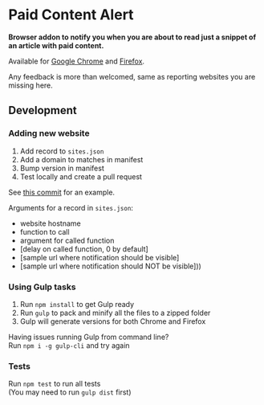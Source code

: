 # Paid Content Alert

**Browser addon to notify you when you are about to read just a snippet of an article with paid content.**

Available for [Google Chrome](https://chrome.google.com/webstore/detail/paid-content-alert/hnagmphbnaloflgnhkkbniknbpmlackl) and [Firefox](https://addons.mozilla.org/en-US/firefox/addon/paid-content-alert/).

Any feedback is more than welcomed, same as reporting websites you are missing here.

## Development
### Adding new website
1. Add record to `sites.json`
2. Add a domain to matches in manifest
3. Bump version in manifest
4. Test locally and create a pull request

See [this commit](https://github.com/richja/paid-notify/commit/94c5840020e676cad1e8991aeda69ba078f58a17) for an example.

Arguments for a record in `sites.json`:
- website hostname
- function to call
- argument for called function
- [delay on called function, 0 by default]
- [sample url where notification should be visible]
- [sample url where notification should NOT be visible]))

### Using Gulp tasks
1. Run `npm install` to get Gulp ready
2. Run `gulp` to pack and minify all the files to a zipped folder
3. Gulp will generate versions for both Chrome and Firefox

Having issues running Gulp from command line?  
Run `npm i -g gulp-cli` and try again

### Tests
Run `npm test` to run all tests  
(You may need to run `gulp dist` first)
